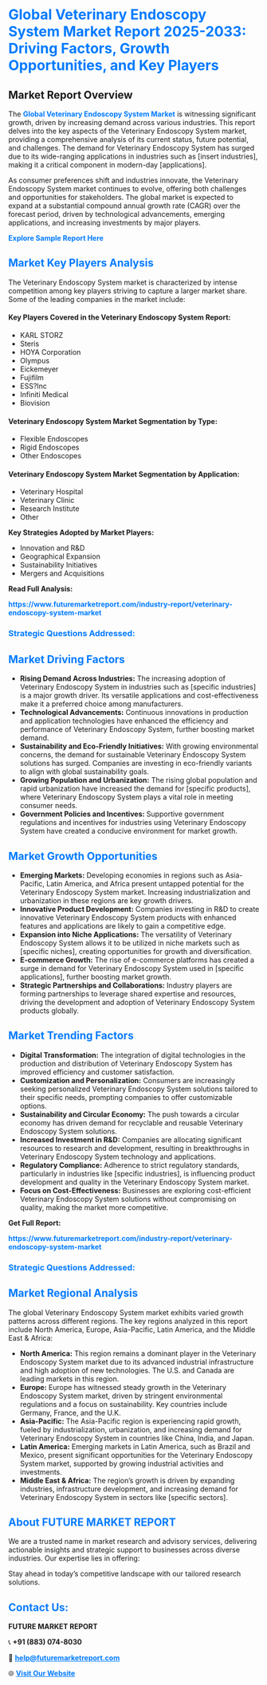 <h1 style="color: #007BFF;">Global Veterinary Endoscopy System Market Report 2025-2033: Driving Factors, Growth Opportunities, and Key Players</h1>

<section id="overview">
<h2>Market Report Overview</h2>
<p>The <a href="https://www.futuremarketreport.com/industry-report/veterinary-endoscopy-system-market" style="color: #007BFF; text-decoration: none;"><strong>Global Veterinary Endoscopy System Market</strong></a> is witnessing significant growth, driven by increasing demand across various industries. This report delves into the key aspects of the Veterinary Endoscopy System market, providing a comprehensive analysis of its current status, future potential, and challenges. The demand for Veterinary Endoscopy System has surged due to its wide-ranging applications in industries such as [insert industries], making it a critical component in modern-day [applications].</p>
<p>As consumer preferences shift and industries innovate, the Veterinary Endoscopy System market continues to evolve, offering both challenges and opportunities for stakeholders. The global market is expected to expand at a substantial compound annual growth rate (CAGR) over the forecast period, driven by technological advancements, emerging applications, and increasing investments by major players.</p>
</section>

<section id="overview">
<p><a href="https://www.futuremarketreport.com/request-sample/reportId=79940" style="color: #007BFF; text-decoration: none;"><strong>Explore Sample Report Here</strong></a></p>
</section>

<section id="key-players">
<h2 style="color: #007BFF;">Market Key Players Analysis</h2>
<p>The Veterinary Endoscopy System market is characterized by intense competition among key players striving to capture a larger market share. Some of the leading companies in the market include:</p>
<h4>Key Players Covered in the Veterinary Endoscopy System Report:</h4>
<ul><li>KARL STORZ</li><li>Steris</li><li>HOYA Corporation</li><li>Olympus</li><li>Eickemeyer</li><li>Fujifilm</li><li>ESS?Inc</li><li>Infiniti Medical</li><li>Biovision</li></ul>
<h4>Veterinary Endoscopy System Market Segmentation by Type:</h4>
<ul><li>Flexible Endoscopes</li><li>Rigid Endoscopes</li><li>Other Endoscopes</li></ul>

<h4>Veterinary Endoscopy System Market Segmentation by Application:</h4>
<ul><li>Veterinary Hospital</li><li>Veterinary Clinic</li><li>Research Institute</li><li>Other</li></ul>
<p><strong>Key Strategies Adopted by Market Players:</strong></p>
<ul>
<li>Innovation and R&D</li>
<li>Geographical Expansion</li>
<li>Sustainability Initiatives</li>
<li>Mergers and Acquisitions</li>
</ul>
</section>

<section>
<p><strong>Read Full Analysis: </strong></p><a href="https://www.futuremarketreport.com/industry-report/veterinary-endoscopy-system-market" style="color: #007BFF; text-decoration: none;"><strong>https://www.futuremarketreport.com/industry-report/veterinary-endoscopy-system-market</strong></a>
<h3 style="color: #007BFF;">Strategic Questions Addressed:</h3>
</section>

<section id="driving-factors">
<h2 style="color: #007BFF;">Market Driving Factors</h2>
<ul>
<li><strong>Rising Demand Across Industries:</strong> The increasing adoption of Veterinary Endoscopy System in industries such as [specific industries] is a major growth driver. Its versatile applications and cost-effectiveness make it a preferred choice among manufacturers.</li>
<li><strong>Technological Advancements:</strong> Continuous innovations in production and application technologies have enhanced the efficiency and performance of Veterinary Endoscopy System, further boosting market demand.</li>
<li><strong>Sustainability and Eco-Friendly Initiatives:</strong> With growing environmental concerns, the demand for sustainable Veterinary Endoscopy System solutions has surged. Companies are investing in eco-friendly variants to align with global sustainability goals.</li>
<li><strong>Growing Population and Urbanization:</strong> The rising global population and rapid urbanization have increased the demand for [specific products], where Veterinary Endoscopy System plays a vital role in meeting consumer needs.</li>
<li><strong>Government Policies and Incentives:</strong> Supportive government regulations and incentives for industries using Veterinary Endoscopy System have created a conducive environment for market growth.</li>
</ul>
</section>

<section id="growth-opportunities">
<h2 style="color: #007BFF;">Market Growth Opportunities</h2>
<ul>
<li><strong>Emerging Markets:</strong> Developing economies in regions such as Asia-Pacific, Latin America, and Africa present untapped potential for the Veterinary Endoscopy System market. Increasing industrialization and urbanization in these regions are key growth drivers.</li>
<li><strong>Innovative Product Development:</strong> Companies investing in R&D to create innovative Veterinary Endoscopy System products with enhanced features and applications are likely to gain a competitive edge.</li>
<li><strong>Expansion into Niche Applications:</strong> The versatility of Veterinary Endoscopy System allows it to be utilized in niche markets such as [specific niches], creating opportunities for growth and diversification.</li>
<li><strong>E-commerce Growth:</strong> The rise of e-commerce platforms has created a surge in demand for Veterinary Endoscopy System used in [specific applications], further boosting market growth.</li>
<li><strong>Strategic Partnerships and Collaborations:</strong> Industry players are forming partnerships to leverage shared expertise and resources, driving the development and adoption of Veterinary Endoscopy System products globally.</li>
</ul>
</section>

<section id="trending-factors">
<h2 style="color: #007BFF;">Market Trending Factors</h2>
<ul>
<li><strong>Digital Transformation:</strong> The integration of digital technologies in the production and distribution of Veterinary Endoscopy System has improved efficiency and customer satisfaction.</li>
<li><strong>Customization and Personalization:</strong> Consumers are increasingly seeking personalized Veterinary Endoscopy System solutions tailored to their specific needs, prompting companies to offer customizable options.</li>
<li><strong>Sustainability and Circular Economy:</strong> The push towards a circular economy has driven demand for recyclable and reusable Veterinary Endoscopy System solutions.</li>
<li><strong>Increased Investment in R&D:</strong> Companies are allocating significant resources to research and development, resulting in breakthroughs in Veterinary Endoscopy System technology and applications.</li>
<li><strong>Regulatory Compliance:</strong> Adherence to strict regulatory standards, particularly in industries like [specific industries], is influencing product development and quality in the Veterinary Endoscopy System market.</li>
<li><strong>Focus on Cost-Effectiveness:</strong> Businesses are exploring cost-efficient Veterinary Endoscopy System solutions without compromising on quality, making the market more competitive.</li>
</ul>
</section>

<section>
<p><strong>Get Full Report: </strong></p><a href="https://www.futuremarketreport.com/industry-report/veterinary-endoscopy-system-market" style="color: #007BFF; text-decoration: none;"><strong>https://www.futuremarketreport.com/industry-report/veterinary-endoscopy-system-market</strong></a>
<h3 style="color: #007BFF;">Strategic Questions Addressed:</h3>
</section>


<section id="regional-analysis">
<h2 style="color: #007BFF;">Market Regional Analysis</h2>
<p>The global Veterinary Endoscopy System market exhibits varied growth patterns across different regions. The key regions analyzed in this report include North America, Europe, Asia-Pacific, Latin America, and the Middle East & Africa:</p>
<ul>
<li><strong>North America:</strong> This region remains a dominant player in the Veterinary Endoscopy System market due to its advanced industrial infrastructure and high adoption of new technologies. The U.S. and Canada are leading markets in this region.</li>
<li><strong>Europe:</strong> Europe has witnessed steady growth in the Veterinary Endoscopy System market, driven by stringent environmental regulations and a focus on sustainability. Key countries include Germany, France, and the U.K.</li>
<li><strong>Asia-Pacific:</strong> The Asia-Pacific region is experiencing rapid growth, fueled by industrialization, urbanization, and increasing demand for Veterinary Endoscopy System in countries like China, India, and Japan.</li>
<li><strong>Latin America:</strong> Emerging markets in Latin America, such as Brazil and Mexico, present significant opportunities for the Veterinary Endoscopy System market, supported by growing industrial activities and investments.</li>
<li><strong>Middle East & Africa:</strong> The region’s growth is driven by expanding industries, infrastructure development, and increasing demand for Veterinary Endoscopy System in sectors like [specific sectors].</li>
</ul>
</section>

<footer>
<h2 style="color: #007BFF;">About FUTURE MARKET REPORT</h2>
<p>We are a trusted name in market research and advisory services, delivering actionable insights and strategic support to businesses across diverse industries. Our expertise lies in offering:</p>

<p>Stay ahead in today’s competitive landscape with our tailored research solutions.</p>

<h2 style="color: #007BFF;">Contact Us:</h2>
<p><strong>FUTURE MARKET REPORT</strong></p>
<p>📞 <strong>+91 (883) 074-8030</strong></p>
<p>📧 <strong><a href="mailto:help@futuremarketreport.com" style="color: #007BFF;">help@futuremarketreport.com</a></strong></p>
<p>🌐 <strong><a href="https://www.futuremarketreport.com/" style="color: #007BFF;">Visit Our Website</a></strong></p>
</footer>